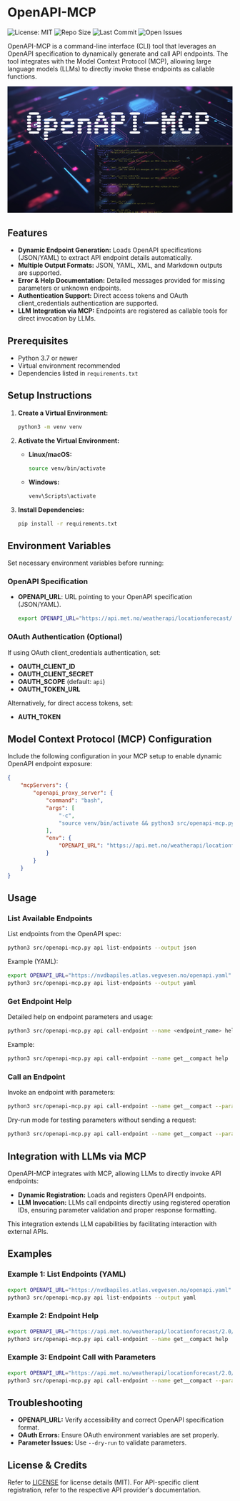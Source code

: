 # OpenAPI-MCP

![License: MIT](https://img.shields.io/badge/License-MIT-green.svg)
![Repo Size](https://img.shields.io/github/repo-size/gujord/OpenAPI-MCP)
![Last Commit](https://img.shields.io/github/last-commit/gujord/OpenAPI-MCP)
![Open Issues](https://img.shields.io/github/issues/gujord/OpenAPI-MCP)

OpenAPI-MCP is a command-line interface (CLI) tool that leverages an OpenAPI specification to dynamically generate and call API endpoints. The tool integrates with the Model Context Protocol (MCP), allowing large language models (LLMs) to directly invoke these endpoints as callable functions.

![OpenAPI-MCP](OpenAPI-MCP.png)

## Features

- **Dynamic Endpoint Generation:** Loads OpenAPI specifications (JSON/YAML) to extract API endpoint details automatically.
- **Multiple Output Formats:** JSON, YAML, XML, and Markdown outputs are supported.
- **Error & Help Documentation:** Detailed messages provided for missing parameters or unknown endpoints.
- **Authentication Support:** Direct access tokens and OAuth client_credentials authentication are supported.
- **LLM Integration via MCP:** Endpoints are registered as callable tools for direct invocation by LLMs.

## Prerequisites

- Python 3.7 or newer
- Virtual environment recommended
- Dependencies listed in `requirements.txt`

## Setup Instructions

1. **Create a Virtual Environment:**

   ```bash
   python3 -m venv venv
   ```

2. **Activate the Virtual Environment:**

   - **Linux/macOS:**
     ```bash
     source venv/bin/activate
     ```

   - **Windows:**
     ```bash
     venv\Scripts\activate
     ```

3. **Install Dependencies:**

   ```bash
   pip install -r requirements.txt
   ```

## Environment Variables

Set necessary environment variables before running:

### OpenAPI Specification

- **OPENAPI_URL**: URL pointing to your OpenAPI specification (JSON/YAML).

  ```bash
  export OPENAPI_URL="https://api.met.no/weatherapi/locationforecast/2.0/swagger"
  ```

### OAuth Authentication (Optional)

If using OAuth client_credentials authentication, set:

- **OAUTH_CLIENT_ID**
- **OAUTH_CLIENT_SECRET**
- **OAUTH_SCOPE** (default: `api`)
- **OAUTH_TOKEN_URL**

Alternatively, for direct access tokens, set:

- **AUTH_TOKEN**

## Model Context Protocol (MCP) Configuration

Include the following configuration in your MCP setup to enable dynamic OpenAPI endpoint exposure:

```json
{
    "mcpServers": {
        "openapi_proxy_server": {
            "command": "bash",
            "args": [
                "-c",
                "source venv/bin/activate && python3 src/openapi-mcp.py api list-endpoints --output yaml"
            ],
            "env": {
                "OPENAPI_URL": "https://api.met.no/weatherapi/locationforecast/2.0/swagger"
            }
        }
    }
}
```

## Usage

### List Available Endpoints

List endpoints from the OpenAPI spec:

```bash
python3 src/openapi-mcp.py api list-endpoints --output json
```

Example (YAML):

```bash
export OPENAPI_URL="https://nvdbapiles.atlas.vegvesen.no/openapi.yaml"
python3 src/openapi-mcp.py api list-endpoints --output yaml
```

### Get Endpoint Help

Detailed help on endpoint parameters and usage:

```bash
python3 src/openapi-mcp.py api call-endpoint --name <endpoint_name> help
```

Example:

```bash
python3 src/openapi-mcp.py api call-endpoint --name get__compact help
```

### Call an Endpoint

Invoke an endpoint with parameters:

```bash
python3 src/openapi-mcp.py api call-endpoint --name get__compact --param lat=60 --param lon=10
```

Dry-run mode for testing parameters without sending a request:

```bash
python3 src/openapi-mcp.py api call-endpoint --name get__compact --param lat=60 --param lon=10 --dry-run
```

## Integration with LLMs via MCP

OpenAPI-MCP integrates with MCP, allowing LLMs to directly invoke API endpoints:

- **Dynamic Registration:** Loads and registers OpenAPI endpoints.
- **LLM Invocation:** LLMs call endpoints directly using registered operation IDs, ensuring parameter validation and proper response formatting.

This integration extends LLM capabilities by facilitating interaction with external APIs.

## Examples

### Example 1: List Endpoints (YAML)

```bash
export OPENAPI_URL="https://nvdbapiles.atlas.vegvesen.no/openapi.yaml"
python3 src/openapi-mcp.py api list-endpoints --output yaml
```

### Example 2: Endpoint Help

```bash
export OPENAPI_URL="https://api.met.no/weatherapi/locationforecast/2.0/swagger"
python3 src/openapi-mcp.py api call-endpoint --name get__compact help
```

### Example 3: Endpoint Call with Parameters

```bash
export OPENAPI_URL="https://api.met.no/weatherapi/locationforecast/2.0/swagger"
python3 src/openapi-mcp.py api call-endpoint --name get__compact --param lat=60 --param lon=10
```

## Troubleshooting

- **OPENAPI_URL:** Verify accessibility and correct OpenAPI specification format.
- **OAuth Errors:** Ensure OAuth environment variables are set properly.
- **Parameter Issues:** Use `--dry-run` to validate parameters.

## License & Credits

Refer to [LICENSE](LICENSE) for license details (MIT). For API-specific client registration, refer to the respective API provider's documentation.